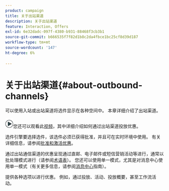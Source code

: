 ```yaml
---
product: campaign
title: 关于出站渠道
description: 关于出站渠道
feature: Interaction, Offers
exl-id: 6e32dadc-097f-4380-b931-88468f3cb3b1
source-git-commit: b666535f7f82d1b8c2da4fbce1bc25cf8d39d187
workflow-type: tm+mt
source-wordcount: '147'
ht-degree: 6%

---
```


# 关于出站渠道{#about-outbound-channels}



可以使用入站或出站渠道将选件显示在各种空间中。 本章详细介绍了出站渠道。

![](assets/do-not-localize/how-to-video.png)您还可以观看此[视频](https://helpx.adobe.com/campaign/classic/how-to/deliver-an-offer-on-outbound-channel-in-acv6.html?playlist=/ccx/v1/collection/product/campaign/classic/segment/digital-marketers/explevel/intermediate/applaunch/get-started/collection.ccx.js&amp;ref=helpx.adobe.com)，其中详细介绍如何通过出站渠道投放优惠。

选件引擎要选择选件，该选件必须已获得批准，并且可在实时环境中使用。 有关详细信息，请参阅[批准和激活优惠](../../interaction/using/approving-and-activating-an-offer.md)。

通过出站通信渠道的优惠呈现通过直邮、电子邮件或短信营销活动等进行，通常以批处理模式进行（请参阅[术语表](../../interaction/using/i-glossary.md)）。 您还可以使用单一模式，尤其是对消息中心使用单一模式（有关更多信息，请参阅[消息中心](../../message-center/using/about-transactional-messaging.md)指南）。

提供各种选项以进行优惠。 例如，通过投放、活动、投放概要，甚至工作流活动。

